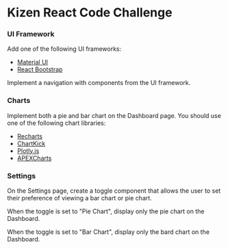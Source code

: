 # Kizen React Code Challenge

### UI Framework

Add one of the following UI frameworks:

- [Material UI](https://material-ui.com/)
- [React Bootstrap](https://react-bootstrap.github.io/)

Implement a navigation with components from the UI framework.

### Charts

Implement both a pie and bar chart on the Dashboard page. You should use one of the following chart libraries:

- [Recharts](http://recharts.org/en-US/examples)
- [ChartKick](https://chartkick.com/react)
- [Plotly.js](https://plot.ly/javascript/react/)
- [APEXCharts](https://apexcharts.com/react-chart-demos/)

### Settings

On the Settings page, create a toggle component that allows the user to set their preference of viewing a bar chart or pie chart.

When the toggle is set to "Pie Chart", display only the pie chart on the Dashboard.

When the toggle is set to "Bar Chart", display only the bard chart on the Dashboard.
